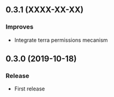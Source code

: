 0.3.1      (XXXX-XX-XX)
-----------------------

### Improves

* Integrate terra permissions mecanism

0.3.0      (2019-10-18)
-----------------------

### Release

* First release
